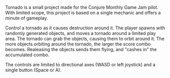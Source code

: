 Tornado is a small project made for the Conjure Monthly Game Jam pilot. With limited scope, this project is based on a single mechanic and offers a minute of gameplay. 

Control a tornado as it causes destruction around it. The player spawns with randomly generated objects, and moves a tornado around a limited play area. The tornado can grab the objects, causing them to orbit around it. The more objects orbiting around the tornado, the larger the score combo becomes. Realeasing the objects sends them flying, and "cashes in" the accumulated combo.

The controls are limited to directional axes (WASD or left joystick) and a single button (Space or A).